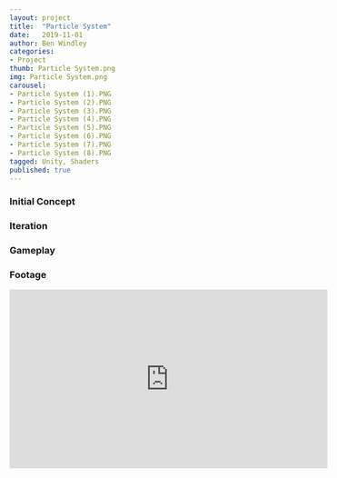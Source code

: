 ```yaml
---
layout: project
title:  "Particle System"
date:   2019-11-01
author: Ben Windley
categories:
- Project
thumb: Particle System.png
img: Particle System.png
carousel:
- Particle System (1).PNG
- Particle System (2).PNG
- Particle System (3).PNG
- Particle System (4).PNG
- Particle System (5).PNG
- Particle System (6).PNG
- Particle System (7).PNG
- Particle System (8).PNG
tagged: Unity, Shaders
published: true
---
```


### Initial Concept



### Iteration



### Gameplay



### Footage

<p style="text-align: center">
<iframe width="560" height="315" src="https://www.youtube.com/embed/WmjeFK1rSZw?rel=0&amp;showinfo=0" frameborder="0" allow="autoplay; encrypted-media" allowfullscreen></iframe>
</p>